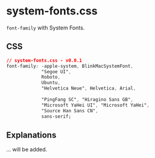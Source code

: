 # system-fonts.css 
`font-family` with System Fonts.

## CSS
```css
// system-fonts.css - v0.0.1
font-family: -apple-system, BlinkMacSystemFont,         
             "Segoe UI",                                
             Roboto,                                    
             Ubuntu,                                    
             "Helvetica Neue", Helvetica, Arial,        
             
             "PingFang SC", "Hiragino Sans GB",        
             "Microsoft YaHei UI", "Microsoft YaHei",  
             "Source Han Sans CN",                    
             sans-serif;                              
```

## Explanations
... will be added.
